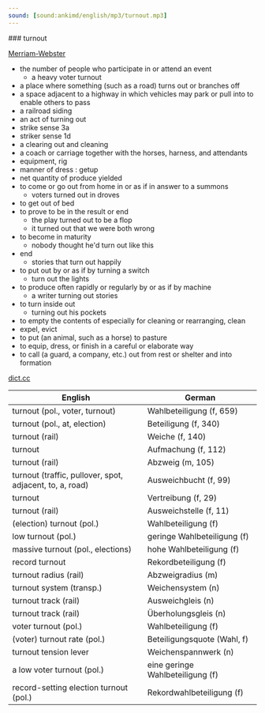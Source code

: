 ```yaml
---
sound: [sound:ankimd/english/mp3/turnout.mp3]
---
```


\### turnout

[Merriam-Webster](https://www.merriam-webster.com/dictionary/turnout)

- the number of people who participate in or attend an event
    - a heavy voter turnout
- a place where something (such as a road) turns out or branches off
- a space adjacent to a highway in which vehicles may park or pull into to enable others to pass
- a railroad siding
- an act of turning out
- strike sense 3a
- striker sense 1d
- a clearing out and cleaning
- a coach or carriage together with the horses, harness, and attendants
- equipment, rig
- manner of dress : getup
- net quantity of produce yielded
- to come or go out from home in or as if in answer to a summons
    - voters turned out in droves
- to get out of bed
- to prove to be in the result or end
    - the play turned out to be a flop
    - it turned out that we were both wrong
- to become in maturity
    - nobody thought he'd turn out like this
- end
    - stories that turn out happily
- to put out by or as if by turning a switch
    - turn out the lights
- to produce often rapidly or regularly by or as if by machine
    - a writer turning out stories
- to turn inside out
    - turning out his pockets
- to empty the contents of especially for cleaning or rearranging, clean
- expel, evict
- to put (an animal, such as a horse) to pasture
- to equip, dress, or finish in a careful or elaborate way
- to call (a guard, a company, etc.) out from rest or shelter and into formation

[dict.cc](https://www.dict.cc/turnout)

| English        | German       |
| -------------- | ------------ |
| turnout (pol., voter, turnout) | Wahlbeteiligung (f, 659) |
| turnout (pol., at, election) | Beteiligung (f, 340) |
| turnout (rail) | Weiche (f, 140) |
| turnout | Aufmachung (f, 112) |
| turnout (rail) | Abzweig (m, 105) |
| turnout (traffic, pullover, spot, adjacent, to, a, road) | Ausweichbucht (f, 99) |
| turnout | Vertreibung (f, 29) |
| turnout (rail) | Ausweichstelle (f, 11) |
| (election) turnout (pol.) | Wahlbeteiligung (f) |
| low turnout (pol.) | geringe Wahlbeteiligung (f) |
| massive turnout (pol., elections) | hohe Wahlbeteiligung (f) |
| record turnout | Rekordbeteiligung (f) |
| turnout radius (rail) | Abzweigradius (m) |
| turnout system (transp.) | Weichensystem (n) |
| turnout track (rail) | Ausweichgleis (n) |
| turnout track (rail) | Überholungsgleis (n) |
| voter turnout (pol.) | Wahlbeteiligung (f) |
| (voter) turnout rate (pol.) | Beteiligungsquote (Wahl, f) |
| turnout tension lever | Weichenspannwerk (n) |
| a low voter turnout (pol.) | eine geringe Wahlbeteiligung (f) |
| record-setting election turnout (pol.) | Rekordwahlbeteiligung (f) |
